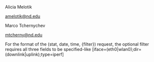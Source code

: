 Alicia Melotik

amelotik@nd.edu

Marco Tchernychev

mtcherny@nd.edu

For the format of the (stat, date, time, {filter}) request, the optional filter requires all three fields to be specified-like [iface=(eth0|wlan0);dir=(downlink|uplink);type=iperf]


